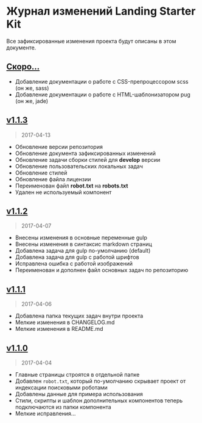 # Журнал изменений Landing Starter Kit

Все зафиксированные изменения проекта будут описаны в этом документе.

## [Скоро...][coming-soon]

* Добавление документации о работе с CSS-препроцессором scss (он же, sass)
* Добавление документации о работе с HTML-шаблонизатором pug (он же, jade)

## [v1.1.3]

> 2017-04-13

* Обновление версии репозитория
* Обновление документа зафиксированных изменений
* Обновление задачи сборки стилей для **develop** версии
* Обновление пользовательских локальных задач
* Обновление стилей
* Обновление файла лицензии
* Переименован файл **robot.txt** на **robots.txt**
* Удален не используемый компонент

## [v1.1.2]

> 2017-04-07

* Внесены изменения в основные переменные gulp
* Внесены изменения в синтаксис markdown страниц
* Добавлена задача для gulp по-умолчанию (default)
* Добавлена задача для gulp с работой шрифтов
* Исправлена ошибка с работой изображений
* Переименован и дополнен файл основных задач по репозиторию

## [v1.1.1]

> 2017-04-06

* Добавлена папка текущих задач внутри проекта
* Мелкие изменения в CHANGELOG.md
* Мелкие изменения в README.md

## [v1.1.0]

> 2017-04-04

* Главные страницы строятся в отдельной папке
* Добавлен `robot.txt`, который по-умолчанию скрывает проект от индексации поисковыми роботами
* Добавлены данные для примера использования
* Стили, скрипты и шаблон дополнительных компонентов теперь подключаются из папки компонента
* Мелкие исправления...

[coming-soon]: https://github.com/xenonplanet/landing-starter-kit/tree/develop
[v1.1.3]: https://github.com/xenonplanet/landing-starter-kit/compare/v1.1.2...v1.1.3
[v1.1.2]: https://github.com/xenonplanet/landing-starter-kit/compare/v1.1.1...v1.1.2
[v1.1.1]: https://github.com/xenonplanet/landing-starter-kit/compare/v1.1.0...v1.1.1
[v1.1.0]: https://github.com/xenonplanet/landing-starter-kit/compare/v1.0.0...v1.1.0